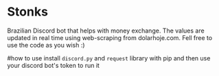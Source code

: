 # Stonks
Brazilian Discord bot that helps with money exchange. 
The values are updated in real time using web-scraping from dolarhoje.com. Fell free to use the code as you wish :)

#how to use 
install `discord.py` and `request` library with pip and then use your discord bot's token to run it 